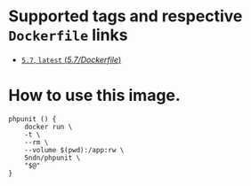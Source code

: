 # Supported tags and respective `Dockerfile` links

- [`5.7`, `latest` (*5.7/Dockerfile*)](https://github.com/5ndn/docker-phpunit/blob/master/5.7/Dockerfile) 

# How to use this image.

```console
phpunit () {
    docker run \
    -t \
    --rm \
    --volume $(pwd):/app:rw \
    5ndn/phpunit \
    "$@"
}
```
